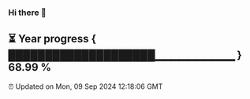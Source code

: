 ### Hi there 👋
⏳ Year progress { ████████████████████▁▁▁▁▁▁▁▁▁▁ } 68.99 %
---
⏰ Updated on Mon, 09 Sep 2024 12:18:06 GMT

